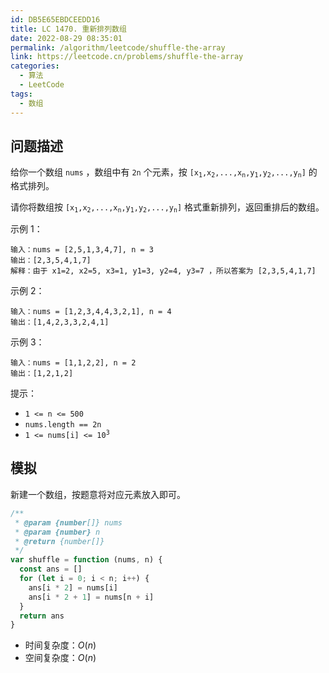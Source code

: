 ```yaml
---
id: DB5E65EBDCEEDD16
title: LC 1470. 重新排列数组
date: 2022-08-29 08:35:01
permalink: /algorithm/leetcode/shuffle-the-array
link: https://leetcode.cn/problems/shuffle-the-array
categories:
  - 算法
  - LeetCode
tags:
  - 数组
---
```


<Level :type='1'/>

## 问题描述

给你一个数组 `nums` ，数组中有 `2n` 个元素，按 <code>[x<sub>1</sub>,x<sub>2</sub>,...,x<sub>n</sub>,y<sub>1</sub>,y<sub>2</sub>,...,y<sub>n</sub>]</code> 的格式排列。

请你将数组按 <code>[x<sub>1</sub>,x<sub>2</sub>,...,x<sub>n</sub>,y<sub>1</sub>,y<sub>2</sub>,...,y<sub>n</sub>]</code> 格式重新排列，返回重排后的数组。

示例 1：

```text
输入：nums = [2,5,1,3,4,7], n = 3
输出：[2,3,5,4,1,7]
解释：由于 x1=2, x2=5, x3=1, y1=3, y2=4, y3=7 ，所以答案为 [2,3,5,4,1,7]
```

示例 2：

```text
输入：nums = [1,2,3,4,4,3,2,1], n = 4
输出：[1,4,2,3,3,2,4,1]
```

示例 3：

```text
输入：nums = [1,1,2,2], n = 2
输出：[1,2,1,2]
```

提示：

- `1 <= n <= 500`
- `nums.length == 2n`
- <code>1 <= nums[i] <= 10<sup>3</sup></code>

## 模拟

新建一个数组，按题意将对应元素放入即可。

```javascript
/**
 * @param {number[]} nums
 * @param {number} n
 * @return {number[]}
 */
var shuffle = function (nums, n) {
  const ans = []
  for (let i = 0; i < n; i++) {
    ans[i * 2] = nums[i]
    ans[i * 2 + 1] = nums[n + i]
  }
  return ans
}
```

- 时间复杂度：$O(n)$
- 空间复杂度：$O(n)$
